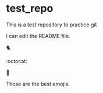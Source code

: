 # test_repo
This is a test repository to practice git

I can edit the README file.

:cat2:

:octocat:

:shark:

Those are the best emojis.
